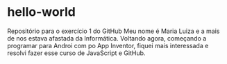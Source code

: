 # hello-world
Repositório para o exercício 1 do GitHub
Meu nome é Maria Luiza e a mais de nos estava afastada da Informática. Voltando agora, começando a programar para Androi com po App Inventor, fiquei mais interessada e resolvi fazer esse curso de JavaScript e GitHub.
